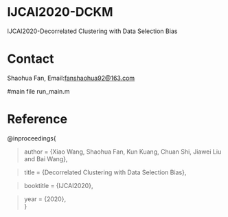 # IJCAI2020-DCKM
IJCAI2020-Decorrelated Clustering with Data Selection Bias

# Contact
Shaohua Fan, Email:fanshaohua92@163.com


#main file
run_main.m


# Reference
@inproceedings{

> author = {Xiao Wang, Shaohua Fan, Kun Kuang, Chuan Shi, Jiawei Liu and Bai Wang},
 
> title = {Decorrelated Clustering with Data Selection Bias},
 
> booktitle = {IJCAI2020},

> year = {2020},  
}
